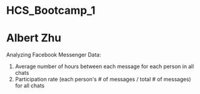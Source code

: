 # HCS_Bootcamp_1

# Albert Zhu

Analyzing Facebook Messenger Data:
1) Average number of hours between each message for each person in all chats
2) Participation rate (each person's # of messages / total # of messages) for all chats
